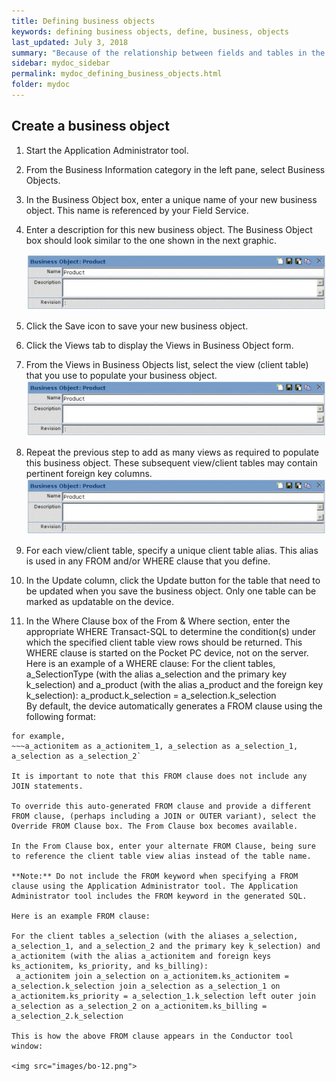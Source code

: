 ```yaml
---
title: Defining business objects
keywords: defining business objects, define, business, objects
last_updated: July 3, 2018
summary: "Because of the relationship between fields and tables in the application database and the business objects defined in the metadata repository, database administrators typically define business objects."
sidebar: mydoc_sidebar
permalink: mydoc_defining_business_objects.html
folder: mydoc
---
```


## Create a business object 

1.  Start the Application Administrator tool.
2.  From the Business Information category in the left pane, select Business     Objects.
3.  In the Business Object box, enter a unique name of your new business object.     This name is referenced by your Field Service. 
4.  Enter a description for this new business object. The Business Object box should look similar to the one shown in the next graphic.

    <img src="images/bo-04.png">
5.  Click the Save icon to save your new business object.
6.  Click the Views tab to display the Views in Business Object form.
7.  From the Views in Business Objects list, select the view (client table) that     you use to populate your business object.
    <img src="images/bo-04.png">
8.  Repeat the previous step to add as many views as required to populate this     business object. These subsequent view/client tables may contain pertinent     foreign key columns.
    <img src="images/bo-04.png">
9.  For each view/client table, specify a unique client table alias. This alias     is used in any FROM and/or WHERE clause that you define.
10.  In the Update column, click the Update button for the table that need to be updated when you save the business object. Only one table can be marked as updatable on the device. 
11.  In the Where Clause box of the From & Where section, enter the appropriate WHERE Transact-SQL to determine the condition(s) under which the specified client table view rows should be returned. This WHERE clause is started on the Pocket PC device, not on the server.
Here is an example of a WHERE clause:
For the client tables, a_SelectionType (with the alias a_selection and the primary key k_selection) and a_product (with the alias a_product and the foreign
key k_selection):
 a_product.k_selection = a_selection.k_selection 	
By default, the device automatically generates a FROM clause using the following format:
~~~client_table_name as client_table_alias[, ...client_table_name as client_table_alias]~~~
for example,
~~~a_actionitem as a_actionitem_1, a_selection as a_selection_1, a_selection as a_selection_2`

It is important to note that this FROM clause does not include any JOIN statements.

To override this auto-generated FROM clause and provide a different FROM clause, (perhaps including a JOIN or OUTER variant), select the Override FROM Clause box. The From Clause box becomes available.

In the From Clause box, enter your alternate FROM Clause, being sure to reference the client table view alias instead of the table name.

**Note:** Do not include the FROM keyword when specifying a FROM clause using the Application Administrator tool. The Application Administrator tool includes the FROM keyword in the generated SQL.

Here is an example FROM clause:

For the client tables a_selection (with the aliases a_selection, a_selection_1, and a_selection_2 and the primary key k_selection) and a_actionitem (with the alias a_actionitem and foreign keys ks_actionitem, ks_priority, and ks_billing):
 a_actionitem join a_selection on a_actionitem.ks_actionitem = a_selection.k_selection join a_selection as a_selection_1 on a_actionitem.ks_priority = a_selection_1.k_selection left outer join a_selection as a_selection_2 on a_actionitem.ks_billing = a_selection_2.k_selection

This is how the above FROM clause appears in the Conductor tool window:

<img src="images/bo-12.png">
